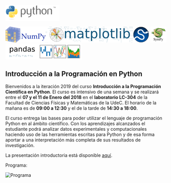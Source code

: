 ![Python](./images/Python_logo_and_wordmark.png)



![Numpy](./images/NumPy_logo.png)![Matplotlib](./images/Matplotlib_logo.png)![Scipy](./images/scipy.png)
![Sympy](./images/Sympy_logo.png)![Pandas](./images/Pandas_logo.png)


## Introducción a la Programación en Python

Bienvenidos a la iteración 2019 del curso **Introducción a la Programación Científica en Python**. El curso es intensivo de una semana 
y se realizará entre el **07 y el 11 de Enero del 2018** en el **laboratorio LC-304** de la Facultad de Ciencias Físicas y Matemáticas de la UdeC. El horario de la mañana es de **09:00 a 12:30** y el de la tarde de **14:30 a 18:00**.

El curso entrega las bases para poder utilizar el lenguaje de programación Python en al ámbito científico. Con los aprendizajes alcanzados el estudiante podrá analizar datos experimentales y computacionales haciendo uso de las herramientas escritas para Python y de esa forma aportar a una interpretación más completa de sus resultados de investigación. 

La presentación introductoria está disponible [aquí](https://drive.google.com/open?id=12LZqsOCsxH7bX4PHM-m1WTQBcbVC8Ql_tRYQjHO7xZQ).

Programa:

![Programa](https://python.udec.cl/wp-content/uploads/2018/12/programa-1.png)

